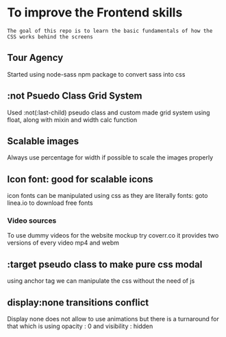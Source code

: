 # To improve the Frontend skills

    The goal of this repo is to learn the basic fundamentals of how the CSS works behind the screens

## Tour Agency
 Started using node-sass npm package to convert sass into css

## :not Psuedo Class Grid System

Used :not(:last-child) pseudo class and custom made grid system using float, along with mixin and width calc function

## Scalable images
 Always use percentage for width if possible to scale the images properly

## Icon font:  good for scalable icons
icon fonts can be manipulated using css as they are literally fonts: goto linea.io to download free fonts

### Video sources
To use dummy videos for the website mockup try coverr.co it provides two versions of every video mp4 and webm

## :target pseudo class to make pure css modal
using anchor tag we can manipulate the css without the need of js

## display:none transitions conflict
Display none does not allow to use animations but there is a turnaround for that which is using opacity : 0 and visibility : hidden


